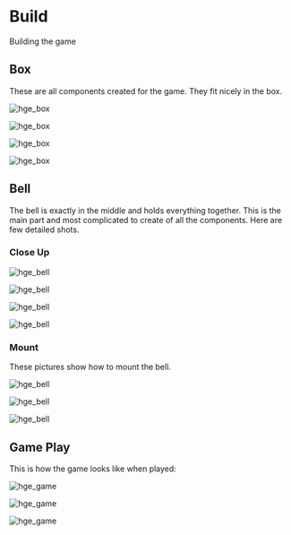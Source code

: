 # Build

Building the game

## Box

These are all components created for the game. They fit nicely in the box.

![hge_box](_hge_box1.webp)

![hge_box](_hge_box2.webp)

![hge_box](_hge_box3.webp)

![hge_box](_hge_box4.webp)

## Bell

The bell is exactly in the middle and holds everything together. This is the main part and most complicated to create of all the components. Here are few detailed shots.

### Close Up

![hge_bell](_hge_bell_close0.webp)

![hge_bell](_hge_bell_close1.webp)

![hge_bell](_hge_bell_close2.webp)

![hge_bell](_hge_bell_close3.webp)

### Mount

These pictures show how to mount the bell.

![hge_bell](_hge_bell_mount1.webp)

![hge_bell](_hge_bell_mount2.webp)

![hge_bell](_hge_bell_mount3.webp)

## Game Play

This is how the game looks like when played:

![hge_game](_hge_game1.webp)

![hge_game](_hge_game2.webp)

![hge_game](_hge_game3.webp)
